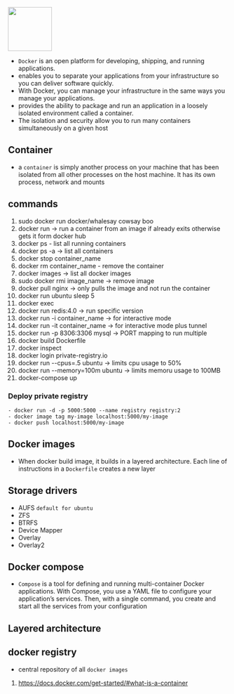 <img src="https://miro.medium.com/max/2404/1*JUOITpaBdlrMP9D__-K5Fw.png" height="100"></img>
- `Docker` is an open platform for developing, shipping, and running applications. 
- enables you to separate your applications from your infrastructure so you can deliver software quickly. 
- With Docker, you can manage your infrastructure in the same ways you manage your applications.
- provides the ability to package and run an application in a loosely isolated environment called a container. 
- The isolation and security allow you to run many containers simultaneously on a given host
  
## Container
- a `container` is simply another process on your machine that has been isolated from all other processes on the host machine. It has its own process, network and mounts


## commands

1. sudo docker run docker/whalesay cowsay boo
2. docker run -> run a container from an image if already exits otherwise gets it form docker hub
3. docker ps - list all running containers
4. docker ps -a -> list all containers
5. docker stop container_name
6. docker rm container_name  - remove the container
7. docker images -> list all docker images
8. sudo docker rmi image_name -> remove image
9. docker pull nginx -> only pulls the image and not run the container
10. docker run ubuntu sleep 5
11. docker exec
12. docker run redis:4.0  -> run specific version
13. docker run -i container_name -> for interactive mode
13. docker run -it container_name -> for interactive mode plus tunnel
14. docker run -p 8306:3306 mysql -> PORT mapping to run multiple
15. docker build Dockerfile
16. docker inspect
17. docker login private-registry.io   
18. docker run --cpus=.5 ubuntu -> limits cpu usage to 50%
19. docker run --memory=100m ubuntu -> limits memoru usage to 100MB
20. docker-compose up

### Deploy private registry
```
- docker run -d -p 5000:5000 --name registry registry:2
- docker image tag my-image localhost:5000/my-image
- docker push localhost:5000/my-image
```


## Docker images
- When docker build image, it builds in a layered architecture. Each line of instructions in a `Dockerfile` creates a new layer

## Storage drivers
- AUFS `default for ubuntu`
- ZFS
- BTRFS
- Device Mapper
- Overlay
- Overlay2

## Docker compose
- `Compose` is a tool for defining and running multi-container Docker applications. With Compose, you use a YAML file to configure your application’s services. Then, with a single command, you create and start all the services from your configuration
## Layered architecture
## docker registry
 - central repository of all `docker images`




1. https://docs.docker.com/get-started/#what-is-a-container
